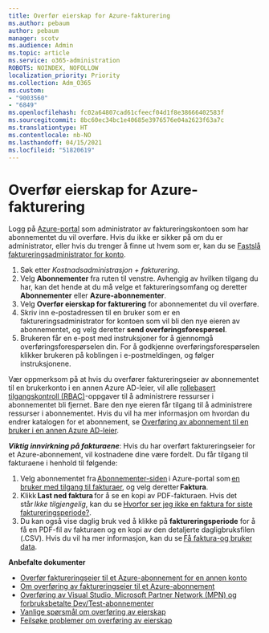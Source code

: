 ```yaml
---
title: Overfør eierskap for Azure-fakturering
ms.author: pebaum
author: pebaum
manager: scotv
ms.audience: Admin
ms.topic: article
ms.service: o365-administration
ROBOTS: NOINDEX, NOFOLLOW
localization_priority: Priority
ms.collection: Adm_O365
ms.custom:
- "9003560"
- "6849"
ms.openlocfilehash: fc02a64807cad61cfeecf04d1f8e38666402583f
ms.sourcegitcommit: 8bc60ec34bc1e40685e3976576e04a2623f63a7c
ms.translationtype: HT
ms.contentlocale: nb-NO
ms.lasthandoff: 04/15/2021
ms.locfileid: "51820619"
---
```

# <a name="transfer-azure-billing-ownership"></a>Overfør eierskap for Azure-fakturering

Logg på [Azure-portal](https://portal.azure.com/) som administrator av faktureringskontoen som har abonnementet du vil overføre. Hvis du ikke er sikker på om du er administrator, eller hvis du trenger å finne ut hvem som er, kan du se [Fastslå faktureringsadministrator for konto](https://docs.microsoft.com/azure/cost-management-billing/understand/subscription-transfer#whoisaa).

1. Søk etter _Kostnadsadministrasjon + fakturering_.
1. Velg **Abonnementer** fra ruten til venstre. Avhengig av hvilken tilgang du har, kan det hende at du må velge et faktureringsomfang og deretter **Abonnementer** eller **Azure-abonnementer**.
1. Velg **Overfør eierskap for fakturering** for abonnementet du vil overføre.
1. Skriv inn e-postadressen til en bruker som er en faktureringsadministrator for kontoen som vil bli den nye eieren av abonnementet, og velg deretter **send overføringsforespørsel**.
1. Brukeren får en e-post med instruksjoner for å gjennomgå overføringsforespørselen din. For å godkjenne overføringsforespørselen klikker brukeren på koblingen i e-postmeldingen, og følger instruksjonene.

Vær oppmerksom på at hvis du overfører faktureringseier av abonnementet til en brukerkonto i en annen Azure AD-leier, vil alle [rollebasert tilgangskontroll (RBAC)](https://docs.microsoft.com/azure/role-based-access-control/overview?WT.mc_id=Portal-Microsoft_Azure_Support)-oppgaver til å administrere ressurser i abonnementet bli fjernet. Bare den nye eieren får tilgang til å administrere ressurser i abonnementet. Hvis du vil ha mer informasjon om hvordan du endrer katalogen for et abonnement, se [Overføring av abonnement til en bruker i en annen Azure AD-leier](https://docs.microsoft.com/azure/active-directory/managed-identities-azure-resources/known-issues?WT.mc_id=Portal-Microsoft_Azure_Support).

_**Viktig innvirkning på fakturaene**_: Hvis du har overført faktureringseier for et Azure-abonnement, vil kostnadene dine være fordelt. Du får tilgang til fakturaene i henhold til følgende:  

1. Velg abonnementet fra [Abonnementer-siden](https://portal.azure.com/#blade/Microsoft_Azure_Billing/SubscriptionsBlade) i Azure-portal som [en bruker med tilgang til fakturaer](https://docs.microsoft.com/azure/cost-management-billing/manage/manage-billing-access?WT.mc_id=Portal-Microsoft_Azure_Support), og velg deretter **Faktura**.
1. Klikk **Last ned faktura** for å se en kopi av PDF-fakturaen. Hvis det står _Ikke tilgjengelig_, kan du se [Hvorfor ser jeg ikke en faktura for siste faktureringsperiode?](https://docs.microsoft.com/azure/cost-management-billing/manage/download-azure-invoice-daily-usage-date?WT.mc_id=Portal-Microsoft_Azure_Support#noinvoice).
1. Du kan også vise daglig bruk ved å klikke på **faktureringsperiode** for å få en PDF-fil av fakturaen og en kopi av den detaljerte dagligbruksfilen (.CSV). Hvis du vil ha mer informasjon, kan du se [Få faktura-og bruker data](https://docs.microsoft.com/azure/cost-management-billing/manage/download-azure-invoice-daily-usage-date?WT.mc_id=Portal-Microsoft_Azure_Support).

**Anbefalte dokumenter**

- [Overfør faktureringseier til et Azure-abonnement for en annen konto](https://docs.microsoft.com/azure/cost-management-billing/manage/billing-subscription-transfer)
- [Om overføring av faktureringseier til et Azure-abonnement](https://docs.microsoft.com//azure/cost-management-billing/understand/subscription-transfer)
- [Overføring av Visual Studio, Microsoft Partner Network (MPN) og forbruksbetalte Dev/Test-abonnementer](https://docs.microsoft.com/azure/billing/billing-subscription-transfer?WT.mc_id=Portal-Microsoft_Azure_Support#transferring-visual-studio-microsoft-partner-network-mpn-and-pay-as-you-go-devtest-subscriptions)
- [Vanlige spørsmål om overføring av eierskap](https://docs.microsoft.com/azure/billing/billing-subscription-transfer?WT.mc_id=Portal-Microsoft_Azure_Support#frequently-asked-questions-faq-for-senders)
- [Feilsøke problemer om overføring av eierskap](https://docs.microsoft.com/azure/billing/billing-subscription-transfer?WT.mc_id=Portal-Microsoft_Azure_Support#troubleshooting)
